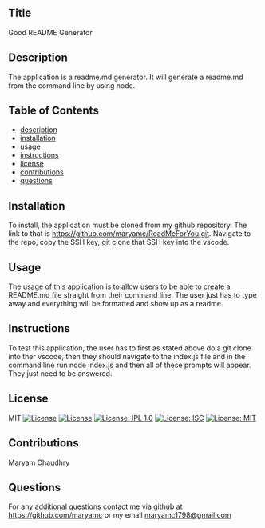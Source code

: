 
  
## Title
  Good README Generator

## Description
  The application is a readme.md generator. It will generate a readme.md from the command line by using node.

## Table of Contents
  * [description](#description)
  * [installation](#installation)
  * [usage](#usage)
  * [instructions](#instructions)
  * [license](#license)
  * [contributions](#contributions)
  * [questions](#questions)

## Installation
To install, the application must be cloned from my github repository. The link to that is https://github.com/maryamc/ReadMeForYou.git. Navigate to the repo, copy the SSH key, git clone that SSH key into the vscode.

## Usage
The usage of this application is to allow users to be able to create a README.md file straight from their command line. The user just has to type away and everything will be formatted and show up as a readme.

## Instructions
To test this application, the user has to first as stated above do a git clone into ther vscode, then they should navigate to the index.js file and in the command line run node index.js and then all of these prompts will appear. They just need to be answered.

## License
MIT
[![License](https://img.shields.io/badge/License-Apache%202.0-blue.svg)](https://opensource.org/licenses/Apache-2.0)
[![License](https://img.shields.io/badge/License-Boost%201.0-lightblue.svg)](https://www.boost.org/LICENSE_1_0.txt)
[![License: IPL 1.0](https://img.shields.io/badge/License-IPL%201.0-blue.svg)](https://opensource.org/licenses/IPL-1.0)
[![License: ISC](https://img.shields.io/badge/License-ISC-blue.svg)](https://opensource.org/licenses/ISC)
[![License: MIT](https://img.shields.io/badge/License-MIT-yellow.svg)](https://opensource.org/licenses/MIT)

## Contributions
Maryam Chaudhry

## Questions
For any additional questions contact me via github at https://github.com/maryamc or my email
maryamc1798@gmail.com

